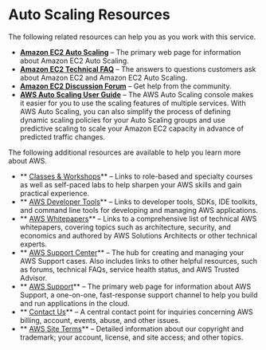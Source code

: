 # Auto Scaling Resources<a name="as-resources"></a>

The following related resources can help you as you work with this service\.
+ **[Amazon EC2 Auto Scaling](https://aws.amazon.com/ec2/autoscaling/)** – The primary web page for information about Amazon EC2 Auto Scaling\.
+ **[Amazon EC2 Technical FAQ](https://aws.amazon.com/ec2/faqs/)** – The answers to questions customers ask about Amazon EC2 and Amazon EC2 Auto Scaling\.
+ **[Amazon EC2 Discussion Forum](https://forums.aws.amazon.com/forum.jspa?forumID=30)** – Get help from the community\.
+ **[AWS Auto Scaling User Guide](https://docs.aws.amazon.com/autoscaling/plans/userguide/)** – The AWS Auto Scaling console makes it easier for you to use the scaling features of multiple services\. With AWS Auto Scaling, you can also simplify the process of defining dynamic scaling policies for your Auto Scaling groups and use predictive scaling to scale your Amazon EC2 capacity in advance of predicted traffic changes\. 

The following additional resources are available to help you learn more about AWS\.
+ ** [Classes & Workshops](https://aws.amazon.com/training/course-descriptions/)** – Links to role\-based and specialty courses as well as self\-paced labs to help sharpen your AWS skills and gain practical experience\.
+ ** [AWS Developer Tools](https://aws.amazon.com/tools/)** – Links to developer tools, SDKs, IDE toolkits, and command line tools for developing and managing AWS applications\.
+ ** [AWS Whitepapers](https://aws.amazon.com/whitepapers/)** – Links to a comprehensive list of technical AWS whitepapers, covering topics such as architecture, security, and economics and authored by AWS Solutions Architects or other technical experts\.
+ ** [AWS Support Center](https://console.aws.amazon.com/support/home#/)** – The hub for creating and managing your AWS Support cases\. Also includes links to other helpful resources, such as forums, technical FAQs, service health status, and AWS Trusted Advisor\.
+ ** [AWS Support](https://aws.amazon.com/premiumsupport/)** – The primary web page for information about AWS Support, a one\-on\-one, fast\-response support channel to help you build and run applications in the cloud\.
+ ** [Contact Us](https://aws.amazon.com/contact-us/)** – A central contact point for inquiries concerning AWS billing, account, events, abuse, and other issues\. 
+ ** [AWS Site Terms](https://aws.amazon.com/terms/)** – Detailed information about our copyright and trademark; your account, license, and site access; and other topics\.